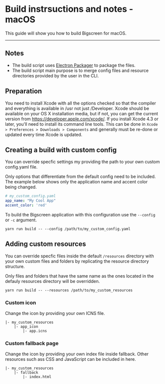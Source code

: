 # Build instrsuctions and notes - macOS

This guide will show you how to build Bigscreen for macOS.

---

## Notes
- The build script uses [Electron Packager](https://github.com/electron-userland/electron-packager) to package the files.
- The build script main purpose is to merge config files and resource directories provided by the user in the CLI.

## Preparation
You need to install Xcode with all the options checked so that the compiler
and everything is available in /usr not just /Developer. Xcode should be
available on your OS X installation media, but if not, you can get the
current version from https://developer.apple.com/xcode/. If you install
Xcode 4.3 or later, you'll need to install its command line tools. This can
be done in `Xcode > Preferences > Downloads > Components` and generally must
be re-done or updated every time Xcode is updated.

## Creating a build with custom config

You can override specfic settings my providing the path to your own custom config.yaml file.

Only options that differentiate from the default config need to be included. The example below shows only the application name and accent color being changed.

```yaml
# my_custom_config.yaml
app_name: "My Cool App"
accent_color: 'red'

```

To build the Bigscreen application with this configuration use the `--config` or `-c` argument.


```shell
yarn run build -- --config /path/to/my_custom_config.yaml
```

## Adding custom resources

You can override specfic files inside the default `/resources` directory with your own custom files and folders by replicating the resource directory structure.

Only files and folders that have the same name as the ones located in the defauly resources directory will be overridden.


```shell
yarn run build -- --resources /path/to/my_custom_resources
```

### Custom icon

Change the icon by providing your own ICNS file.

```
|- my_custom_resources
    |- app_icon
        |- app.icns
```

### Custom fallback page

Change the icon by providing your own index file inside fallback. Other resources such ass CSS and JavaScript can be included in here.

```
|- my_custom_resources
    |- fallback
        |- index.html
```
